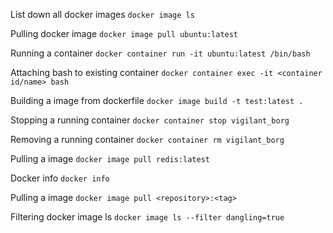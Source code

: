 List down all docker images `docker image ls`

Pulling docker image `docker image pull ubuntu:latest`

Running a container `docker container run -it ubuntu:latest /bin/bash`

Attaching bash to existing container `docker container exec -it <container id/name> bash`

Building a image from dockerfile `docker image build -t test:latest .`

Stopping a running container `docker container stop vigilant_borg`

Removing a running container `docker container rm vigilant_borg`

Pulling a image `docker image pull redis:latest`

Docker info `docker info`

Pulling a image `docker image pull <repository>:<tag>` 

Filtering docker image ls `docker image ls --filter dangling=true`